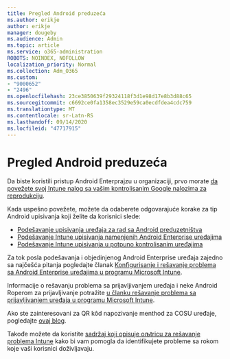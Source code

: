 ```yaml
---
title: Pregled Android preduzeća
ms.author: erikje
author: erikje
manager: dougeby
ms.audience: Admin
ms.topic: article
ms.service: o365-administration
ROBOTS: NOINDEX, NOFOLLOW
localization_priority: Normal
ms.collection: Adm_O365
ms.custom:
- "9000652"
- "2496"
ms.openlocfilehash: 23ce3850639f29324118f3d1e98d17e8b3d88c65
ms.sourcegitcommit: c6692ce0fa1358ec3529e59ca0ecdfdea4cdc759
ms.translationtype: MT
ms.contentlocale: sr-Latn-RS
ms.lasthandoff: 09/14/2020
ms.locfileid: "47717915"
---
```

# <a name="android-enterprise-enrollment---overview"></a>Pregled Android preduzeća

Da biste koristili pristup Android Enterprajzu u organizaciji, prvo morate [da povežete svoj Intune nalog sa vašim kontrolisanim Google nalozima za reprodukciju](https://docs.microsoft.com/intune/enrollment/connect-intune-android-enterprise). 

Kada uspešno povežete, možete da odaberete odgovarajuće korake za tip Android upisivanja koji želite da korisnici slede:

- [Podešavanje upisivanja uređaja za rad sa Android preduzetništva](https://docs.microsoft.com/intune/enrollment/android-work-profile-enroll)
- [Podešavanje Intune upisivanja namenjenih Android Enterprise uređajima](https://docs.microsoft.com/intune/enrollment/android-kiosk-enroll)
- [Podešavanje Intune upisivanja u potpuno kontrolisanim uređajima](https://docs.microsoft.com/intune/enrollment/android-fully-managed-enroll)

Za tok posla podešavanja i objedinjenog Android Enterprise uređaja zajedno sa najčešća pitanja pogledajte članak [Konfigurisanje i rešavanje problema sa Android Enterprise uređajima u programu Microsoft Intune](https://support.microsoft.com/help/4476974/configuring-and-troubleshooting-android-enterprise-devices-in-intune).

Informacije o rešavanju problema sa prijavljivanjem uređaja i neke Android Roperom za prijavljivanje potražite [u članku rešavanje problema sa prijavljivanjem uređaja u programu Microsoft Intune](https://docs.microsoft.com/intune/enrollment/troubleshoot-device-enrollment-in-intune).

Ako ste zainteresovani za QR kôd napozivanje menthod za COSU uređaje, pogledajte [ovaj blog](https://techcommunity.microsoft.com/t5/Intune-Customer-Success/COSU-Configuration-and-Enrollment-using-the-QR-code-enrollment/ba-p/280184).

Takođe možete da koristite [sadržaj koji opisuje oљtricu za rešavanje problema Intune](https://docs.microsoft.com/intune/fundamentals/help-desk-operators) kako bi vam pomogla da identifikujete probleme sa rokom koje vaši korisnici doživljavaju.